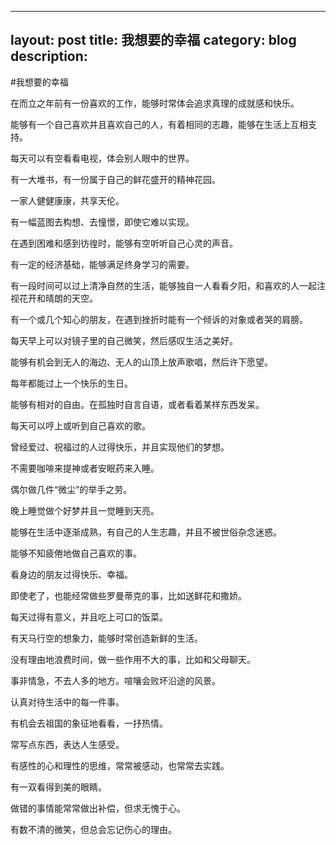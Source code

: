 
---
layout:     post
title:      我想要的幸福
category: blog
description: 
---
#我想要的幸福



在而立之年前有一份喜欢的工作，能够时常体会追求真理的成就感和快乐。

能够有一个自己喜欢并且喜欢自己的人，有着相同的志趣，能够在生活上互相支持。

每天可以有空看看电视，体会别人眼中的世界。

有一大堆书，有一份属于自己的鲜花盛开的精神花园。

一家人健健康康，共享天伦。

有一幅蓝图去构想、去憧憬，即使它难以实现。

在遇到困难和感到彷徨时，能够有空听听自己心灵的声音。

有一定的经济基础，能够满足终身学习的需要。

有一段时间可以过上清净自然的生活，能够独自一人看看夕阳，和喜欢的人一起注视花开和晴朗的天空。

有一个或几个知心的朋友，在遇到挫折时能有一个倾诉的对象或者哭的肩膀。

每天早上可以对镜子里的自己微笑，然后感叹生活之美好。

能够有机会到无人的海边、无人的山顶上放声歌唱，然后许下愿望。

每年都能过上一个快乐的生日。

能够有相对的自由。在孤独时自言自语，或者看着某样东西发呆。

每天可以哼上或听到自己喜欢的歌。

曾经爱过、祝福过的人过得快乐，并且实现他们的梦想。

不需要咖啡来提神或者安眠药来入睡。

偶尔做几件“微尘”的举手之劳。

晚上睡觉做个好梦并且一觉睡到天亮。

能够在生活中逐渐成熟，有自己的人生志趣，并且不被世俗杂念迷惑。

能够不知疲倦地做自己喜欢的事。

看身边的朋友过得快乐、幸福。

即使老了，也能经常做些罗曼蒂克的事，比如送鲜花和撒娇。

每天过得有意义，并且吃上可口的饭菜。

有天马行空的想象力，能够时常创造新鲜的生活。

没有理由地浪费时间，做一些作用不大的事，比如和父母聊天。

事非情急，不去人多的地方。喧嚷会败坏沿途的风景。

认真对待生活中的每一件事。

有机会去祖国的象征地看看，一抒热情。

常写点东西，表达人生感受。

有感性的心和理性的思维，常常被感动，也常常去实践。

有一双看得到美的眼睛。

做错的事情能常常做出补偿，但求无愧于心。

有数不清的微笑，但总会忘记伤心的理由。


